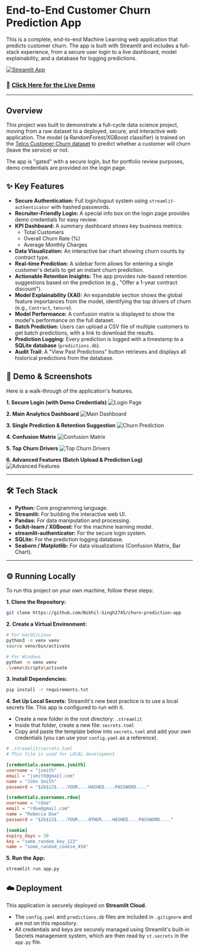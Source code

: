 # End-to-End Customer Churn Prediction App

This is a complete, end-to-end Machine Learning web application that predicts customer churn. The app is built with Streamlit and includes a full-stack experience, from a secure user login to a live dashboard, model explainability, and a database for logging predictions.

[![Streamlit App](https://static.streamlit.io/badges/streamlit_badge_black_white.svg)](https://churn-prediction-app-h4qy5h5ipw2cvrxlpykkfe.streamlit.app/)

### 🚀 [**Click Here for the Live Demo**](https://churn-prediction-app-h4qy5h5ipw2cvrxlpykkfe.streamlit.app/)

---

## Overview

This project was built to demonstrate a full-cycle data science project, moving from a raw dataset to a deployed, secure, and interactive web application. The model (a RandomForest/XGBoost classifier) is trained on the [Telco Customer Churn dataset](https://www.kaggle.com/datasets/blastchar/telco-customer-churn) to predict whether a customer will churn (leave the service) or not.

The app is "gated" with a secure login, but for portfolio review purposes, demo credentials are provided on the login page.

## ✨ Key Features

* **Secure Authentication:** Full login/logout system using `streamlit-authenticator` with hashed passwords.
* **Recruiter-Friendly Login:** A special info box on the login page provides demo credentials for easy review.
* **KPI Dashboard:** A summary dashboard shows key business metrics:
    * Total Customers
    * Overall Churn Rate (%)
    * Average Monthly Charges
* **Data Visualization:** An interactive bar chart showing churn counts by contract type.
* **Real-time Prediction:** A sidebar form allows for entering a single customer's details to get an instant churn prediction.
* **Actionable Retention Insights:** The app provides rule-based retention suggestions based on the prediction (e.g., "Offer a 1-year contract discount").
* **Model Explainability (XAI):** An expandable section shows the global feature importances from the model, identifying the top drivers of churn (e.g., `Contract`, `tenure`).
* **Model Performance:** A confusion matrix is displayed to show the model's performance on the full dataset.
* **Batch Prediction:** Users can upload a CSV file of multiple customers to get batch predictions, with a link to download the results.
* **Prediction Logging:** Every prediction is logged with a timestamp to a **SQLite database** (`predictions.db`).
* **Audit Trail:** A "View Past Predictions" button retrieves and displays all historical predictions from the database.

## 🚀 Demo & Screenshots

Here is a walk-through of the application's features.

**1. Secure Login (with Demo Credentials)**
![Login Page](screenshots/01-login.png)

**2. Main Analytics Dashboard**
![Main Dashboard](screenshots/02-dashboard.png)

**3. Single Prediction & Retention Suggestion**
![Churn Prediction](screenshots/03-prediction.png)

**4. Confusion Matrix**
![Confusion Matrix](screenshots/04-explainability1.png)

**5. Top Churn Drivers**
![Top Churn Drivers](screenshots/04-explainability2.png)

**6. Advanced Features (Batch Upload & Prediction Log)**
![Advanced Features](screenshots/05-advanced-features.png)

---

## 🛠️ Tech Stack

* **Python:** Core programming language.
* **Streamlit:** For building the interactive web UI.
* **Pandas:** For data manipulation and processing.
* **Scikit-learn / XGBoost:** For the machine learning model.
* **streamlit-authenticator:** For the secure login system.
* **SQLite:** For the prediction logging database.
* **Seaborn / Matplotlib:** For data visualizations (Confusion Matrix, Bar Chart).

---

## ⚙️ Running Locally

To run this project on your own machine, follow these steps:

**1. Clone the Repository:**
```bash
git clone https://github.com/Nikhil-Singh2745/churn-prediction-app
````

**2. Create a Virtual Environment:**

```bash
# For macOS/Linux
python3 -m venv venv
source venv/bin/activate

# For Windows
python -m venv venv
.\venv\Scripts\activate
```

**3. Install Dependencies:**

```bash
pip install -r requirements.txt
```

**4. Set Up Local Secrets:**
Streamlit's new best practice is to use a local secrets file. This app is configured to run with it.

  * Create a new folder in the root directory: `.streamlit`
  * Inside that folder, create a new file: `secrets.toml`
  * Copy and paste the template below into `secrets.toml` and add your *own* credentials (you can use your `config.yaml` as a reference).

<!-- end list -->

```toml
# .streamlit/secrets.toml
# This file is used for LOCAL development

[credentials.usernames.jsmith]
username = "jsmith"
email = "jsmith@gmail.com"
name = "John Smith"
password = "$2b$12$....YOUR....HASHED....PASSWORD...."

[credentials.usernames.rdoe]
username = "rdoe"
email = "rdoe@gmail.com"
name = "Rebecca Doe"
password = "$2b$12$....YOUR....OTHER....HASHED....PASSWORD...."

[cookie]
expiry_days = 30
key = "some_random_key_123"
name = "some_random_cookie_456"
```

**5. Run the App:**

```bash
streamlit run app.py
```

## ☁️ Deployment

This application is securely deployed on **Streamlit Cloud**.

  * The `config.yaml` and `predictions.db` files are included in `.gitignore` and are not on this repository.
  * All credentials and keys are securely managed using Streamlit's built-in Secrets management system, which are then read by `st.secrets` in the `app.py` file.

<!-- end list -->

```
```
